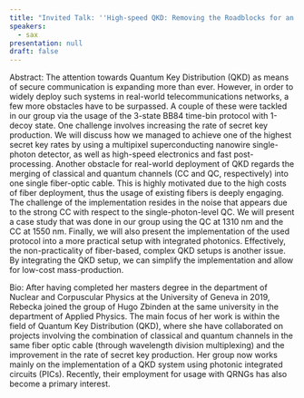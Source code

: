 ```yaml
---
title: "Invited Talk: ''High-speed QKD: Removing the Roadblocks for an Integration and Utilization in Real-World Networks''"
speakers:
  - sax
presentation: null
draft: false
---
```

Abstract: The attention towards Quantum Key Distribution (QKD) as means of secure communication is expanding more than ever. However, in order to widely deploy such systems in real-world telecommunications networks, a few more obstacles have to be surpassed. A couple of these were tackled in our group via the usage of the 3-state BB84 time-bin protocol with 1-decoy state. One challenge involves increasing the rate of secret key production. We will discuss how we managed to achieve one of the highest secret key rates by using a multipixel superconducting nanowire single-photon detector, as well as high-speed electronics and fast post-processing. Another obstacle for real-world deployment of QKD regards the merging of classical and quantum channels (CC and QC, respectively) into one single fiber-optic cable. This is highly motivated due to the high costs of fiber deployment, thus the usage of existing fibers is deeply engaging. The challenge of the implementation resides in the noise that appears due to the strong CC with respect to the single-photon-level QC. We will present a case study that was done in our group using the QC at 1310 nm and the CC at 1550 nm. Finally, we will also present the implementation of the used protocol into a more practical setup with integrated photonics. Effectively, the non-practicality of fiber-based, complex QKD setups is another issue. By integrating the QKD setup, we can simplify the implementation and allow for low-cost mass-production.

Bio: After having completed her masters degree in the department of Nuclear and Corpuscular Physics at the University of Geneva in 2019, Rebecka joined the group of Hugo Zbinden at the same university in the department of Applied Physics. The main focus of her work is within the field of Quantum Key Distribution (QKD), where she have collaborated on projects involving the combination of classical and quantum channels in the same fiber optic cable (through wavelength division multiplexing) and the improvement in the rate of secret key production. Her group now works mainly on the implementation of a QKD system using photonic integrated circuits (PICs). Recently, their employment for usage with QRNGs has also become a primary interest.

<!-- fields to use above: -->
<!-- videoId: "Vfl9pPh6ipI" -->
<!-- presentation: "/slides/invited-MargaridaPereira.pdf" -->
